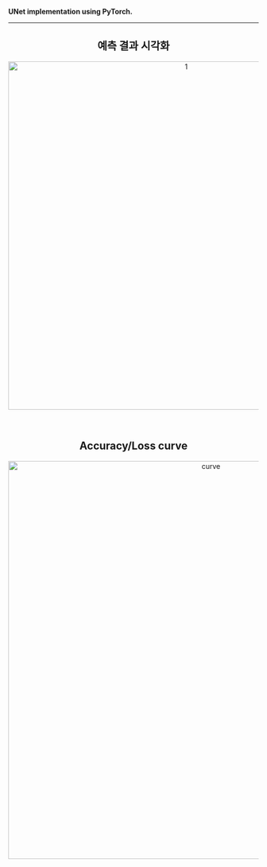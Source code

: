 **UNet implementation using PyTorch.**

---

<h2 align="center"> 예측 결과 시각화</h2>

<p align="center">
<img width="700" alt="1" src="https://user-images.githubusercontent.com/63924704/157842784-753542df-c504-40df-9fef-2f68e11460e6.png">
</p>

</br>


<h2 align="center"> Accuracy/Loss curve</h2>
<p align="center">
<img width="800" alt="curve" src="https://user-images.githubusercontent.com/63924704/157844757-e9e6cd81-ceb8-4457-83d3-2fff2619e72e.png">
</p>
